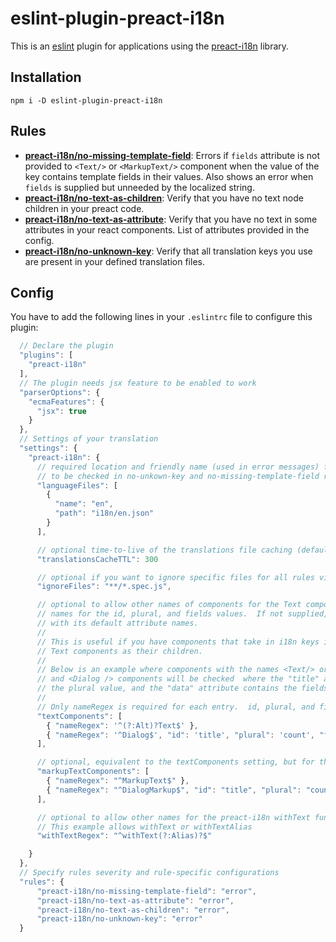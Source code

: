 # eslint-plugin-preact-i18n

This is an [eslint](http://eslint.org/) plugin for applications using the [preact-i18n](https://github.com/synacor/preact-i18n) library.

## Installation

``` shell
npm i -D eslint-plugin-preact-i18n
```

## Rules

* **[preact-i18n/no-missing-template-field](docs/rules/no-missing-template-field.md)**: Errors if `fields` attribute is not provided to `<Text/>` or `<MarkupText/>` component when the value of the key contains template fields in their values.  Also shows an error when `fields` is supplied but unneeded by the localized string.
* **[preact-i18n/no-text-as-children](docs/rules/no-text-as-children.md)**: Verify that you have no text node children in your preact code.
* **[preact-i18n/no-text-as-attribute](docs/rules/no-text-as-attribute.md)**: Verify that you have no text in some attributes in your react components. List of attributes provided in the config.
* **[preact-i18n/no-unknown-key](docs/rules/no-unknown-key.md)**: Verify that all translation keys you use are present in your defined translation files.

## Config

You have to add the following lines in your `.eslintrc` file to configure this plugin:

```js
  // Declare the plugin
  "plugins": [
    "preact-i18n"
  ],
  // The plugin needs jsx feature to be enabled to work
  "parserOptions": {
    "ecmaFeatures": {
      "jsx": true
    }
  },
  // Settings of your translation
  "settings": {
    "preact-i18n": {
      // required location and friendly name (used in error messages) for each language file
      // to be checked in no-unkown-key and no-missing-template-field rules
      "languageFiles": [
        {
          "name": "en",
          "path": "i18n/en.json"
        }
      ],

      // optional time-to-live of the translations file caching (defaults to 500ms)
      "translationsCacheTTL": 300

      // optional if you want to ignore specific files for all rules via blob matcher
      "ignoreFiles": "**/*.spec.js",

      // optional to allow other names of components for the Text component, with other attribute
      // names for the id, plural, and fields values.  If not supplied, only Text component will be checked
      // with its default attribute names.
      //
      // This is useful if you have components that take in i18n keys in their props and turn around and render
      // Text components as their children.
      //
      // Below is an example where components with the names <Text/> or <AltText /> will be checked, assuming the normal id, plural, and fields attributes names
      // and <Dialog /> components will be checked  where the "title" attribute contains the i18n key, the "count" attribute contains
      // the plural value, and the "data" attribute contains the fields value that gets passed to Text eventually
      //
      // Only nameRegex is required for each entry.  id, plural, and fields will default to their respective names
      "textComponents": [
        { "nameRegex": '^(?:Alt)?Text$' },
        { "nameRegex": '^Dialog$', "id": 'title', "plural": 'count', "fields": 'data' }
      ],

      // optional, equivalent to the textComponents setting, but for the MarkupText component.
      "markupTextComponents": [
        { "nameRegex": "^MarkupText$" },
        { "nameRegex": "^DialogMarkup$", "id": "title", "plural": "count", "fields": "data" }
      ],

      // optional to allow other names for the preact-i18n withText function/decorator.  Defaults to only allowing withText
      // This example allows withText or withTextAlias
      "withTextRegex": "^withText(?:Alias)?$"

    }
  },
  // Specify rules severity and rule-specific configurations
  "rules": {
      "preact-i18n/no-missing-template-field": "error",
      "preact-i18n/no-text-as-attribute": "error",
      "preact-i18n/no-text-as-children": "error",
      "preact-i18n/no-unknown-key": "error"
  }
```
